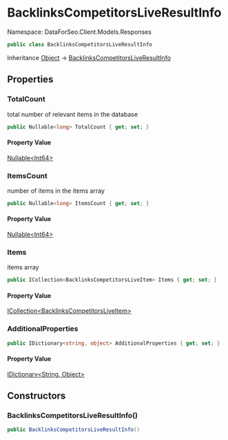 # BacklinksCompetitorsLiveResultInfo

Namespace: DataForSeo.Client.Models.Responses

```csharp
public class BacklinksCompetitorsLiveResultInfo
```

Inheritance [Object](https://docs.microsoft.com/en-us/dotnet/api/system.object) → [BacklinksCompetitorsLiveResultInfo](./dataforseo.client.models.responses.backlinkscompetitorsliveresultinfo.md)

## Properties

### **TotalCount**

total number of relevant items in the database

```csharp
public Nullable<long> TotalCount { get; set; }
```

#### Property Value

[Nullable&lt;Int64&gt;](https://docs.microsoft.com/en-us/dotnet/api/system.nullable-1)<br>

### **ItemsCount**

number of items in the items array

```csharp
public Nullable<long> ItemsCount { get; set; }
```

#### Property Value

[Nullable&lt;Int64&gt;](https://docs.microsoft.com/en-us/dotnet/api/system.nullable-1)<br>

### **Items**

items array

```csharp
public ICollection<BacklinksCompetitorsLiveItem> Items { get; set; }
```

#### Property Value

[ICollection&lt;BacklinksCompetitorsLiveItem&gt;](https://docs.microsoft.com/en-us/dotnet/api/system.collections.generic.icollection-1)<br>

### **AdditionalProperties**

```csharp
public IDictionary<string, object> AdditionalProperties { get; set; }
```

#### Property Value

[IDictionary&lt;String, Object&gt;](https://docs.microsoft.com/en-us/dotnet/api/system.collections.generic.idictionary-2)<br>

## Constructors

### **BacklinksCompetitorsLiveResultInfo()**

```csharp
public BacklinksCompetitorsLiveResultInfo()
```
